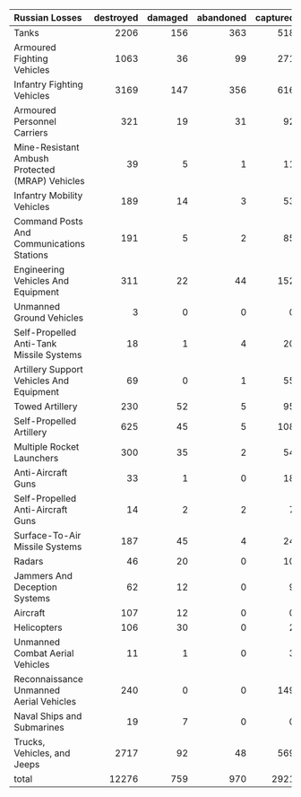 | Russian Losses                                   |   destroyed |   damaged |   abandoned |   captured |   total |
|:-------------------------------------------------|------------:|----------:|------------:|-----------:|--------:|
| Tanks                                            |        2206 |       156 |         363 |        518 |    3243 |
| Armoured Fighting Vehicles                       |        1063 |        36 |          99 |        271 |    1469 |
| Infantry Fighting Vehicles                       |        3169 |       147 |         356 |        616 |    4288 |
| Armoured Personnel Carriers                      |         321 |        19 |          31 |         92 |     463 |
| Mine-Resistant Ambush Protected  (MRAP) Vehicles |          39 |         5 |           1 |         11 |      56 |
| Infantry Mobility Vehicles                       |         189 |        14 |           3 |         53 |     259 |
| Command Posts And Communications Stations        |         191 |         5 |           2 |         85 |     283 |
| Engineering Vehicles And Equipment               |         311 |        22 |          44 |        152 |     529 |
| Unmanned Ground Vehicles                         |           3 |         0 |           0 |          0 |       3 |
| Self-Propelled Anti-Tank Missile Systems         |          18 |         1 |           4 |         20 |      43 |
| Artillery Support Vehicles And Equipment         |          69 |         0 |           1 |         55 |     125 |
| Towed Artillery                                  |         230 |        52 |           5 |         95 |     382 |
| Self-Propelled Artillery                         |         625 |        45 |           5 |        108 |     783 |
| Multiple Rocket Launchers                        |         300 |        35 |           2 |         54 |     391 |
| Anti-Aircraft Guns                               |          33 |         1 |           0 |         18 |      52 |
| Self-Propelled Anti-Aircraft Guns                |          14 |         2 |           2 |          7 |      25 |
| Surface-To-Air Missile Systems                   |         187 |        45 |           4 |         24 |     260 |
| Radars                                           |          46 |        20 |           0 |         10 |      76 |
| Jammers And Deception Systems                    |          62 |        12 |           0 |          9 |      83 |
| Aircraft                                         |         107 |        12 |           0 |          0 |     119 |
| Helicopters                                      |         106 |        30 |           0 |          2 |     138 |
| Unmanned Combat Aerial Vehicles                  |          11 |         1 |           0 |          3 |      15 |
| Reconnaissance Unmanned Aerial Vehicles          |         240 |         0 |           0 |        149 |     389 |
| Naval Ships and Submarines                       |          19 |         7 |           0 |          0 |      26 |
| Trucks, Vehicles, and Jeeps                      |        2717 |        92 |          48 |        569 |    3426 |
| total                                            |       12276 |       759 |         970 |       2921 |   16926 |